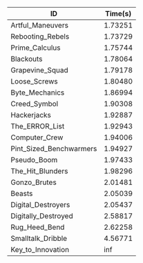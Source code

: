 |ID|Time(s)|
|-|-|
|Artful_Maneuvers|1.73251|
|Rebooting_Rebels|1.73729|
|Prime_Calculus|1.75744|
|Blackouts|1.78064|
|Grapevine_Squad|1.79178|
|Loose_Screws|1.80480|
|Byte_Mechanics|1.86994|
|Creed_Symbol|1.90308|
|Hackerjacks|1.92887|
|The_ERROR_List|1.92943|
|Computer_Crew|1.94006|
|Pint_Sized_Benchwarmers|1.94927|
|Pseudo_Boom|1.97433|
|The_Hit_Blunders|1.98296|
|Gonzo_Brutes|2.01481|
|Beasts|2.05039|
|Digital_Destroyers|2.05437|
|Digitally_Destroyed|2.58817|
|Rug_Heed_Bend|2.62258|
|Smalltalk_Dribble|4.56771|
|Key_to_Innovation|inf|
